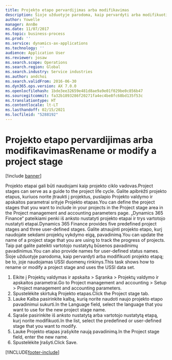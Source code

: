 ```yaml
---
title: Projekto etapo pervardijimas arba modifikavimas
description: Šioje užduotyje parodoma, kaip pervardyti arba modifikuoti projekto etapą.
author: Yowelle
manager: AnnBe
ms.date: 11/07/2017
ms.topic: business-process
ms.prod: ''
ms.service: dynamics-ax-applications
ms.technology: ''
audience: Application User
ms.reviewer: josaw
ms.search.scope: Operations
ms.search.region: Global
ms.search.industry: Service industries
ms.author: andchoi
ms.search.validFrom: 2016-06-30
ms.dyn365.ops.version: AX 7.0.0
ms.openlocfilehash: 1bde3ee32659e481d8ae9a9e01f029be0c856b47
ms.sourcegitcommit: fa32b1893286f20271fa4ec4be8fc68bd135f53c
ms.translationtype: HT
ms.contentlocale: lt-LT
ms.lasthandoff: 02/15/2021
ms.locfileid: "5288192"
---
```

# <a name="rename-or-modify-a-project-stage"></a><span data-ttu-id="99f25-103">Projekto etapo pervardijimas arba modifikavimas</span><span class="sxs-lookup"><span data-stu-id="99f25-103">Rename or modify a project stage</span></span>

[!include [banner](../../includes/banner.md)]

<span data-ttu-id="99f25-104">Projekto etapai gali būti naudojami kaip projekto ciklo vadovas.</span><span class="sxs-lookup"><span data-stu-id="99f25-104">Project stages can serve as a guide to the project life cycle.</span></span> <span data-ttu-id="99f25-105">Galite apibrėžti projekto etapus, kuriuos norite įtraukti į projektus, puslapio Projekto valdymo ir apskaitos parametrai srityje Projekto etapas.</span><span class="sxs-lookup"><span data-stu-id="99f25-105">You can define the project stages that you want to include in your projects in the Project stage area in the Project management and accounting parameters page.</span></span> <span data-ttu-id="99f25-106">„Dynamics 365 Finance“ pateikiami penki iš anksto nustatyti projekto etapai ir trys vartotojo nustatyti etapai.</span><span class="sxs-lookup"><span data-stu-id="99f25-106">Dynamics 365 Finance provides five predefined project stages and three user-defined stages.</span></span> <span data-ttu-id="99f25-107">Galite atnaujinti projekto etapo, kurį naudojate sekdami projektų vykdymo eigą, pavadinimą.</span><span class="sxs-lookup"><span data-stu-id="99f25-107">You can update the name of a project stage that you are using to track the progress of projects.</span></span> <span data-ttu-id="99f25-108">Taip pat galite pateikti vartotojo nustatytų būsenos pavadinimų pavadinimus.</span><span class="sxs-lookup"><span data-stu-id="99f25-108">You can also provide names for user-defined status names.</span></span> <span data-ttu-id="99f25-109">Šioje užduotyje parodoma, kaip pervardyti arba modifikuoti projekto etapą; be to, joje naudojamas USSI duomenų rinkinys.</span><span class="sxs-lookup"><span data-stu-id="99f25-109">This task shows how to rename or modify a project stage and uses the USSI data set.</span></span>

1. <span data-ttu-id="99f25-110">Eikite į Projektų valdymas ir apskaita > Sąranka > Projektų valdymo ir apskaitos parametrai.</span><span class="sxs-lookup"><span data-stu-id="99f25-110">Go to Project management and accounting > Setup > Project management and accounting parameters.</span></span>
2. <span data-ttu-id="99f25-111">Spustelėkite skirtuką Projekto etapas.</span><span class="sxs-lookup"><span data-stu-id="99f25-111">Click the Project stage tab.</span></span>
3. <span data-ttu-id="99f25-112">Lauke Kalba pasirinkite kalbą, kurią norite naudoti naujo projekto etapo pavadinimui sukurti.</span><span class="sxs-lookup"><span data-stu-id="99f25-112">In the Language field, select the language that you want to use for the new project stage name.</span></span>
4. <span data-ttu-id="99f25-113">Sąraše pasirinkite iš anksto nustatytą arba vartotojo nustatytą etapą, kurį norite modifikuoti.</span><span class="sxs-lookup"><span data-stu-id="99f25-113">In the list, select the predefined or user-defined stage that you want to modify.</span></span> 
5. <span data-ttu-id="99f25-114">Lauke Projekto etapas įrašykite naują pavadinimą.</span><span class="sxs-lookup"><span data-stu-id="99f25-114">In the Project stage field, enter the new name.</span></span>
6. <span data-ttu-id="99f25-115">Spustelėkite Įrašyti.</span><span class="sxs-lookup"><span data-stu-id="99f25-115">Click Save.</span></span>


[!INCLUDE[footer-include](../../includes/footer-banner.md)]